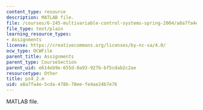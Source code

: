 ```yaml
---
content_type: resource
description: MATLAB file.
file: /courses/6-245-multivariable-control-systems-spring-2004/a8a7fa4e5cda478b70eefe4ae24b7e76_ps4_2.m
file_type: text/plain
learning_resource_types:
- Assignments
license: https://creativecommons.org/licenses/by-nc-sa/4.0/
ocw_type: OCWFile
parent_title: Assignments
parent_type: CourseSection
parent_uid: e614eb9e-655d-0a93-927b-bf5cdab2c2ae
resourcetype: Other
title: ps4_2.m
uid: a8a7fa4e-5cda-478b-70ee-fe4ae24b7e76
---
```

MATLAB file.